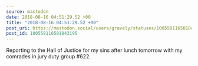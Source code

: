 ```yaml
---
source: mastodon
date: 2018-08-16 04:51:29.52 +00
title: "2018-08-16 04:51:29.52 +00"
post_uri: https://mastodon.social/users/gravely/statuses/100558116581843195
post_id: 100558116581843195
---
```

Reporting to the Hall of Justice for my sins after lunch tomorrow with my comrades in jury duty group #622.


